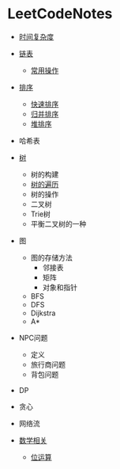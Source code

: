 # LeetCodeNotes
- [时间复杂度](./时间复杂度)

- [链表](./链表)
	- [常用操作](./链表/常用操作.md)

- [排序](./排序)
	- [快速排序](./排序/快速排序.md)
	- [归并排序](./排序/归并排序.md)
	- [堆排序](./排序/堆排序.md)

- 哈希表

- [树](./树)
	- 树的构建
	- [树的遍历](./树/树的遍历.md)
	- 树的操作
	- 二叉树
	- Trie树
	- 平衡二叉树的一种

- 图
	-	图的存储方法
 		- 邻接表
 		- 矩阵
 		- 对象和指针
	-	BFS
	-	DFS
	-	Dijkstra
	-	A*

- NPC问题
	- 定义
	- 旅行商问题
	- 背包问题

- DP

- 贪心

- 网络流

- [数学相关](./数学相关)
	- [位运算](./数学相关/位运算.md)
